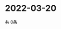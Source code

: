 # 2022-03-20
  共 0条

  <!-- BEGIN -->
  <!-- 最后更新时间Sun Mar 20 2022 22:04:11 GMT+0000 (Coordinated Universal Time) -->
  
  <!-- END -->
  
  